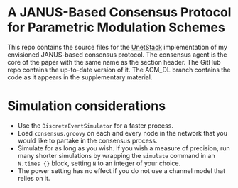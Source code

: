 # A JANUS-Based Consensus Protocol for Parametric Modulation Schemes

This repo contains the source files for the [UnetStack](https://unetstack.net)
implementation of my envisioned JANUS-based consensus protocol.
The consensus agent is the core of the paper with the same name as the
section header. The GitHub repo contains the up-to-date version of it.
The ACM_DL branch contains the code as it appears in the supplementary
material.

# Simulation considerations

* Use the `DiscreteEventSimulator` for a faster process.
* Load `consensus.groovy` on each and every node in the network that you
  would like to partake in the consensus process.
* Simulate for as long as you wish. If you wish a measure of precision, run
  many shorter simulations by wrapping the `simulate` command in an
  `N.times {}` block, setting `N` to an integer of your choice.
* The power setting has no effect if you do not use a channel model that
  relies on it.

